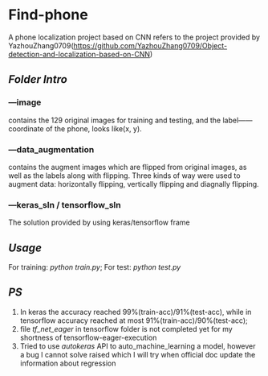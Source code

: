 # Find-phone
A phone localization project based on CNN
refers to the project provided by YazhouZhang0709(https://github.com/YazhouZhang0709/Object-detection-and-localization-based-on-CNN)

## ***Folder Intro***
### —image
contains the 129 original images for training and testing, and the label——coordinate of the phone, looks like(x, y).

### —data_augmentation
contains the augment images which are flipped from original images, as well as the labels along with flipping. Three kinds of way were used to augment data: horizontally flipping, vertically flipping and diagnally flipping.

### —keras_sln / tensorflow_sln
The solution provided by using keras/tensorflow frame


## ***Usage***
For training: *python train.py*; 
For test: *python test.py*

## ***PS***
1. In keras the accuracy reached 99%(train-acc)/91%(test-acc), while in tensorflow accuracy reached at most 91%(train-acc)/90%(test-acc);
2. file *tf_net_eager* in tensorflow folder is not completed yet for my shortness of tensorflow-eager-execution
3. Tried to use *autokeras* API to auto_machine_learning a model, however a bug I cannot solve raised which I will try when official doc update the information about regression
